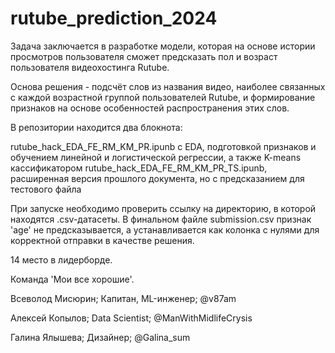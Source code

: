 # rutube_prediction_2024
Задача заключается в разработке модели, которая на основе истории просмотров пользователя сможет предсказать пол и возраст пользователя видеохостинга Rutube.

Основа решения - подсчёт слов из названия видео, наиболее связанных с каждой возрастной группой пользователей Rutube, и формирование признаков на основе особенностей распространения этих слов.

В репозитории находится два блокнота:

rutube_hack_EDA_FE_RM_KM_PR.ipunb c EDA, подготовкой признаков и обучением линейной и логистической регрессии, а также K-means кассификатором
rutube_hack_EDA_FE_RM_KM_PR_TS.ipunb, расширенная версия прошлого документа, но с предсказанием для тестового файла

При запуске необходимо проверить ссылку на директорию, в которой находятся .csv-датасеты.
В финальном файле submission.csv признак 'age' не предсказывается, а устанавливается как колонка с нулями для корректной отправки в качестве решения.

14 место в лидерборде.

Команда 'Мои все хорошие'.

Всеволод Мисюрин; Капитан, ML-инженер; @v87am

Алексей Копылов; Data Scientist; @ManWithMidlifeCrysis

Галина Ялышева; Дизайнер; @Galina_sum
